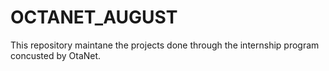 # OCTANET_AUGUST
This repository maintane the projects done through the internship program concusted by OtaNet.
